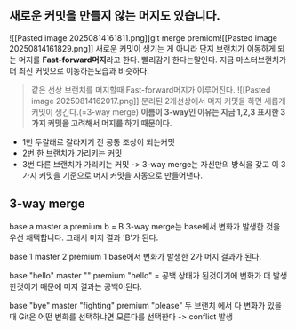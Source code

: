 ## 새로운 커밋을 만들지 않는 머지도 있습니다.

![[Pasted image 20250814161811.png]]git merge premiom![[Pasted image 20250814161829.png]]
새로운 커밋이 생기는 게 아니라 단지 브랜치가 이동하게 되는 머지를 **Fast-forward머지**라고 한다. 빨리감기 한다는말인다. 지금 마스터브랜치가 더 최신 커밋으로 이동하는모습과 비슷하다.
> 같은 선상 브랜치를 머지할때 Fast-forward머지가 이루어진다.
![[Pasted image 20250814162017.png]]
분리된 2개선상에서 머지 커밋을 하면 새롭게 커밋이 생긴다.(=3-way merge)
**이름이 3-way인 이유는 지금 1,2,3 표시한 3가지 커밋을 고려해서 머지를 하기 때문이다.**
- 1번 두갈래로 갈라지기 전 공통 조상이 되는커밋
- 2번 한 브랜치가 가리키는 커밋
- 3번 다른 브랜치가 가리키는 커밋
-> 3-way merge는 자신만의 방식을 갖고 이 3가지 커밋을 기준으로 머지 커밋을 자동으로 만들어낸다.

## 3-way merge

base a master a premium b = B
3-way merge는 base에서 변화가 발생한 것을 우선 채택합니다. 그래서 머지 결과 'B'가 된다.

base 1 master 2 premium 1 
base에서 변화가 발생한 2가 머지 결과가 된다.

base "hello" master "" premium "hello" = 공백 상태가 된것이기에 변화가 더 발생한것이기 때문에 머지 결과는 공백이된다. 

base "bye" master "fighting" premium "please"
두 브랜치 에서 다 변화가 있을 때 Git은 어떤 변화를 선택하냐면 모른다를 선택한다
-> conflict 발생

